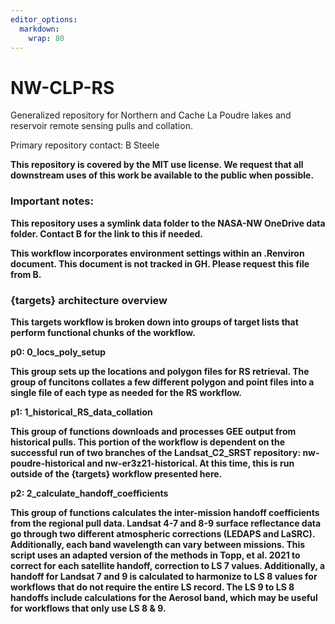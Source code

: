 ```yaml
---
editor_options: 
  markdown: 
    wrap: 80
---
```


# NW-CLP-RS

Generalized repository for Northern and Cache La Poudre lakes and reservoir
remote sensing pulls and collation.

Primary repository contact: B Steele <b dot steele at colostate dot edu>

This repository is covered by the MIT use license. We request that all
downstream uses of this work be available to the public when possible.

### Important notes:

This repository uses a symlink data folder to the NASA-NW OneDrive data folder.
Contact B for the link to this if needed.

This workflow incorporates environment settings within an .Renviron document.
This document is not tracked in GH. Please request this file from B.

### {targets} architecture overview

This targets workflow is broken down into groups of target lists that perform
functional chunks of the workflow.

**p0: 0_locs_poly_setup**

This group sets up the locations and polygon files for RS retrieval. The group
of funcitons collates a few different polygon and point files into a single file
of each type as needed for the RS workflow.

**p1: 1_historical_RS_data_collation**

This group of functions downloads and processes GEE output from historical
pulls. This portion of the workflow is dependent on the successful run of two
branches of the Landsat_C2_SRST repository: nw-poudre-historical and
nw-er3z21-historical. At this time, this is run outside of the {targets}
workflow presented here.

**p2: 2_calculate_handoff_coefficients**

This group of functions calculates the inter-mission handoff coefficients from
the regional pull data. Landsat 4-7 and 8-9 surface reflectance data go through
two different atmospheric corrections (LEDAPS and LaSRC). Additionally, each
band wavelength can vary between missions. This script uses an adapted version
of the methods in Topp, et al. 2021 to correct for each satellite handoff,
correction to LS 7 values. Additionally, a handoff for Landsat 7 and 9 is
calculated to harmonize to LS 8 values for workflows that do not require the
entire LS record. The LS 9 to LS 8 handoffs include calculations for the Aerosol
band, which may be useful for workflows that only use LS 8 & 9.
